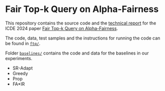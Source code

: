 # Fair Top-k Query on Alpha-Fairness

This repository contains the source code and the [technical report](FairTopK-TechnicalReport.pdf) for the ICDE 2024 paper [Fair Top-k Query on Alpha-Fairness](https://ieeexplore.ieee.org/document/10597894).

The code, data, test samples and the instructions for running the code can be found in [`ftq/`](ftq).

Folder [`baselines/`](baselines) contains the code and data for the baselines in our experiments.
* SR-Adapt
* Greedy
* Prop
* FA*IR
